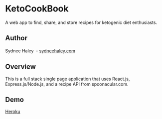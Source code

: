 # KetoCookBook

A web app to find, share, and store recipes for ketogenic diet enthusiasts.

## Author

Sydnee Haley ・[sydneehaley.com](http://sydneehaley.com)

## Overview

This is a full stack single page application that uses React.js, Express.js/Node.js, and a recipe API from spoonacular.com.

## Demo

[Heroku](https://ketocookbook-app.herokuapp.com/)
